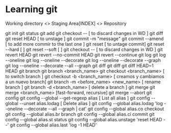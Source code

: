 # Learning git

Working directory <> Staging Area[INDEX] <> Repository	

git init
git status
git add <file> 
	git checkout -- <file>   [ to discard changes in WD ]
	git diff
	git reset HEAD <file>    [ to unstage ]
git commit -m "message"
	git commit --amend       [ to add more commir to the last one ]
	git reset <hash7>        [ to untage commit]
	git reset --hard <hash7> [  ]
	git reset --soft <hash7> [  ]
	git checkout -- <file>   [ to discard changes in WD ]
	git revert HEAD
	git revert --no-commit HEAD
		git revert --continue
git log
	git log --oneline
	git log --oneline --decorate
	git log --oneline --decorate --graph
	git log --oneline --decorate --all --graph
git diff
	git diff <hash7> <hash7>
	git diff HEAD~1 HEAD
git branch
	git branch <branch_name>
	git checkout <branch_name> [ to switch branch ]
	git checkout -b <branch_name> [ creamos y cambiamos a un nuevo branch]
	git branch -m <before_name> <new_name> [ rename branch ]
	git branch -d <branch_name>   [ delete a branch ]
git merge
	git merge <branch_name> [fast-forward, recursive]
	git merge --abort
git config
	git config --global --get-regexp alias [ List all alias ]
	git config --global --unset alias.lodag [ Delete alias ]
	git config --global alias.lodag 'log --oneline --decorate --all --graph | cat'
	git config --global alias.co checkout
	git config --global alias.br branch
	git config --global alias.ci commit
	git config --global alias.st status
	git config --global alias.unstage 'reset HEAD --'
	git config --global alias.last 'log -1 HEAD'